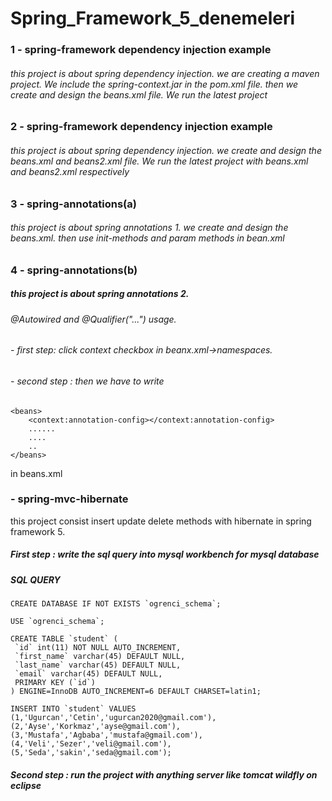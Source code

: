 # Spring_Framework_5_denemeleri
### 1 - spring-framework dependency injection example
###### this project is about spring dependency injection.  we are creating a maven project. We include the spring-context.jar in the pom.xml file. then we create and design the beans.xml file. We run the latest project

### 2 - spring-framework dependency injection example 
###### this project is about spring dependency injection. we create and design the beans.xml and beans2.xml file. We run the latest project with beans.xml and beans2.xml respectively

### 3 - spring-annotations(a)
###### this project is about spring annotations 1. we create and design the beans.xml. then use init-methods and param methods in bean.xml

### 4 - spring-annotations(b)
##### this project is about spring annotations 2. 
######  @Autowired and @Qualifier("...") usage.
###### - first step: click context checkbox in beanx.xml->namespaces. 
###### - second step : then we have to write 
```
<beans>
    <context:annotation-config></context:annotation-config> 
    ......
    ....
    ..
</beans> 
``` 
in beans.xml 
 	
### - spring-mvc-hibernate
this project consist insert update delete methods with hibernate in spring framework 5.
##### First step : write the sql query into mysql workbench for mysql database
##### SQL QUERY
```
CREATE DATABASE IF NOT EXISTS `ogrenci_schema`;

USE `ogrenci_schema`;

CREATE TABLE `student` (
 `id` int(11) NOT NULL AUTO_INCREMENT,
 `first_name` varchar(45) DEFAULT NULL,
 `last_name` varchar(45) DEFAULT NULL,
 `email` varchar(45) DEFAULT NULL,
 PRIMARY KEY (`id`)
) ENGINE=InnoDB AUTO_INCREMENT=6 DEFAULT CHARSET=latin1;

INSERT INTO `student` VALUES 
(1,'Ugurcan','Cetin','ugurcan2020@gmail.com'),
(2,'Ayse','Korkmaz','ayse@gmail.com'),
(3,'Mustafa','Agbaba','mustafa@gmail.com'),
(4,'Veli','Sezer','veli@gmail.com'),
(5,'Seda','sakin','seda@gmail.com');
```
##### Second step : run the project with anything server like tomcat wildfly on eclipse  

